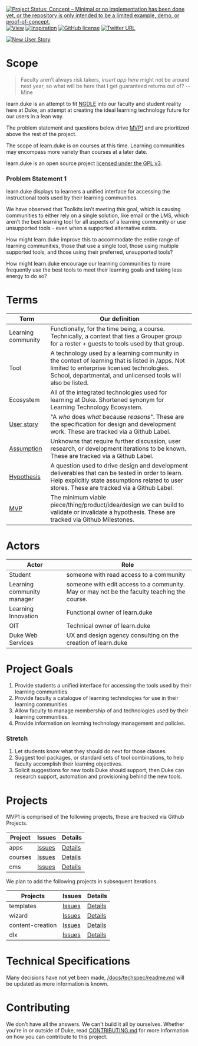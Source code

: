 [![Project Status: Concept – Minimal or no implementation has been done yet, or the repository is only intended to be a limited example, demo, or proof-of-concept.](http://www.repostatus.org/badges/latest/concept.svg)](http://www.repostatus.org/#concept)
[![View](https://img.shields.io/badge/read-github.io-orange.svg)](https://dukelearninginnovation.github.io/learn.duke/)
[![Inspiration](https://img.shields.io/badge/inspiration-invisionapp-ff69b4.svg)](https://projects.invisionapp.com/d/main#/projects/boards/5767824)
[![GitHub license](https://img.shields.io/github/license/DukeLearningInnovation/learn.duke.svg)](https://github.com/DukeLearningInnovation/learn.duke)
[![Twitter URL](https://img.shields.io/twitter/url/http/shields.io.svg?style=social)](https://twitter.com/dukelearning)


[![New User Story](https://img.shields.io/badge/Create-User%20Story-green.svg)](https://github.com/DukeLearningInnovation/learn.duke/issues/new?template=user_story.md&labels=user%20story)

# Scope

> Faculty aren’t always risk takers, *insert app here* might not be around next year, so what will be here that I get guaranteed returns out of? --Mine

learn.duke is an attempt to fit [NGDLE](//ngdle.org) into our faculty and student reality here at Duke, an attempt at creating the ideal learning technology future for our users in a lean way.

The problem statement and questions below drive [MVP1](https://github.com/DukeLearningInnovation/learn.duke/milestone/1) and are prioritized above the rest of the project.

The scope of learn.duke is on courses at this time. Learning communities may encompass more variety than courses at a later date.

learn.duke is an open source project [licensed under the GPL v3](LICENSE).

### Problem Statement 1

learn.duke displays to learners a unified interface for accessing the instructional tools used by their learning communities. 

We have observed that Toolkits isn’t meeting this goal, which is causing communities to either rely on a single solution, like email or the LMS, which aren’t the best learning tool for all aspects of a learning community or use unsupported tools - even when a supported alternative exists. 

How might learn.duke improve this to accommodate the entire range of learning communities, those that use a single tool, those using multiple supported tools, and those using their preferred, unsupported tools? 

How might learn.duke encourage our learning communities to more frequently use the best tools to meet their learning goals and taking less energy to do so?

# Terms
Term | Our definition
-----|---------------
Learning community | Functionally, for the time being, a course. Technically, a context that ties a Grouper group for a roster + guests to tools used by that group.  
Tool | A technology used by a learning community in the context of learning that is listed in /apps. Not limited to enterprise licensed technologies. School, departmental, and unlicensed tools will also be listed.
Ecosystem | All of the integrated technologies used for learning at Duke. Shortened synonym for Learning Technology Ecosystem.
[User story](https://github.com/DukeLearningInnovation/learn.duke/issues?q=is%3Aopen+is%3Aissue+label%3A%22user+story%22) | "A *who* does *what* because *reasons*". These are the specification for design and development work. These are tracked via a Github Label. 
[Assumption](https://github.com/DukeLearningInnovation/learn.duke/issues?q=is%3Aopen+is%3Aissue+label%3Aassumption) | Unknowns that require further discussion, user research, or development iterations to be known. These are tracked via a Github Label.
[Hypothesis](https://github.com/DukeLearningInnovation/learn.duke/issues?q=is%3Aopen+is%3Aissue+label%3Ahypothesis) | A question used to drive design and development deliverables that can be tested in order to learn. Help explicitly state assumptions related to user stores. These are tracked via a Github Label.
[MVP](https://github.com/DukeLearningInnovation/learn.duke/milestones) | The minimum viable piece/thing/product/idea/design we can build to validate or invalidate a hypothesis. These are tracked via Github Milestones.


# Actors

Actor | Role
------|-----
Student | someone with read access to a community
Learning community manager | someone with edit access to a community. May or may not be the faculty teaching the course.
Learning Innovation | Functional owner of learn.duke
OIT | Technical owner of learn.duke
Duke Web Services | UX and design agency consulting on the creation of learn.duke

# Project Goals
1. Provide students a unified interface for accessing the tools used by their learning communities
1. Provide faculty a catalogue of learning technologies for use in their learning communities
1. Allow faculty to manage membership of and technologies used by their learning communities.
1. Provide information on learning technology management and policies. 
	
### Stretch
1. Let students know what they should do next for those classes.
1. Suggest tool packages, or standard sets of tool combinations, to help faculty accomplish their learning objectives.
1. Solicit suggestions for new tools Duke should support, then Duke can research support, automation and provisioning behind the new tools. 

# Projects
MVP1 is comprised of the following projects, these are tracked via Github Projects.

Project | Issues | Details
---|---|---
apps | [Issues](https://github.com/DukeLearningInnovation/learn.duke/issues?q=is%3Aopen+is%3Aissue+project%3ADukeLearningInnovation%2Flearn.duke%2F2) | [Details](apps/readme.md)
courses | [Issues](https://github.com/DukeLearningInnovation/learn.duke/issues?q=is%3Aopen+is%3Aissue+project%3ADukeLearningInnovation%2Flearn.duke%2F1) | [Details](courses/readme.md)
cms | [Issues](https://github.com/DukeLearningInnovation/learn.duke/issues?q=is%3Aopen+is%3Aissue+project%3ADukeLearningInnovation%2Flearn.duke%2F10) | [Details](cms/readme.md)

We plan to add the following projects in subsequent iterations.  

Projects | Issues | Details
---|---|---
templates | [Issues](https://github.com/DukeLearningInnovation/learn.duke/issues?q=is%3Aopen+is%3Aissue+project%3ADukeLearningInnovation%2Flearn.duke%2F13) | [Details](templates/readme.md)
wizard | [Issues](https://github.com/DukeLearningInnovation/learn.duke/issues?q=is%3Aopen+is%3Aissue+project%3ADukeLearningInnovation%2Flearn.duke%2F12) | [Details](wizard/readme.md)
content-creation | [Issues](https://github.com/DukeLearningInnovation/learn.duke/issues?q=is%3Aopen+is%3Aissue+project%3ADukeLearningInnovation%2Flearn.duke%2F11) | [Details](content-creation/readme.md)
dlx | [Issues](https://github.com/DukeLearningInnovation/learn.duke/issues?q=is%3Aopen+is%3Aissue+project%3ADukeLearningInnovation%2Flearn.duke%2F9) | [Details](dlx/readme.md)


# Technical Specifications
Many decisions have not yet been made, [/docs/techspec/readme.md](/docs/techspec/readme.md) will be updated as more information is known.

# Contributing
We don't have all the answers. We can't build it all by ourselves. Whether you're in or outside of Duke, read [CONTRIBUTING.md](CONTRIBUTING.md) for more information on how you can contribute to this project.
